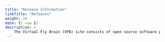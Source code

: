 ```yaml
---
title: "Release Information"
linkTitle: "Releases"
weight: 20
date: {{ now }}
description: >
    The Virtual Fly Brain (VFB) site consists of open source software projects we contribute to and actively develop as well as ontologies that we actively curate into and utilise in building the data for our servers. Here we provide details of these.
---
```


